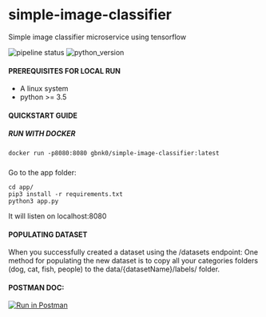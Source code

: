 # simple-image-classifier
Simple image classifier microservice using tensorflow

![pipeline status](https://travis-ci.org/gbnk0/simple-image-classifier.svg?branch=master)
![python_version](https://img.shields.io/badge/python-3.5%2C3.6-blue.svg)


#### PREREQUISITES FOR LOCAL RUN
- A linux system
- python >= 3.5

#### QUICKSTART GUIDE

##### RUN WITH DOCKER
``` 
docker run -p8080:8080 gbnk0/simple-image-classifier:latest
```

##### 
Go to the app folder:
```
cd app/
pip3 install -r requirements.txt
python3 app.py
```

It will listen on localhost:8080

#### POPULATING DATASET

When you successfully created a dataset using the /datasets endpoint:
One method for populating the new dataset is to copy all your categories folders (dog, cat, fish, people) to the data/{datasetName}/labels/ folder.


#### POSTMAN DOC:

[![Run in Postman](https://run.pstmn.io/button.svg)](https://documenter.getpostman.com/view/3045659/RWMHM7ir)
